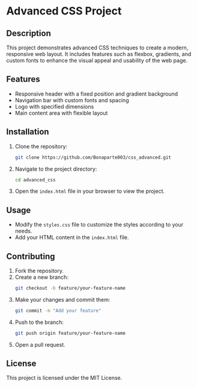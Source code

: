 # Advanced CSS Project

## Description
This project demonstrates advanced CSS techniques to create a modern, responsive web layout. It includes features such as flexbox, gradients, and custom fonts to enhance the visual appeal and usability of the web page.

## Features
- Responsive header with a fixed position and gradient background
- Navigation bar with custom fonts and spacing
- Logo with specified dimensions
- Main content area with flexible layout

## Installation
1. Clone the repository:
    ```sh
    git clone https://github.com/Bonaparte003/css_advanced.git
    ```
2. Navigate to the project directory:
    ```sh
    cd advanced_css
    ```
3. Open the `index.html` file in your browser to view the project.

## Usage
- Modify the `styles.css` file to customize the styles according to your needs.
- Add your HTML content in the `index.html` file.

## Contributing
1. Fork the repository.
2. Create a new branch:
    ```sh
    git checkout -b feature/your-feature-name
    ```
3. Make your changes and commit them:
    ```sh
    git commit -m "Add your feature"
    ```
4. Push to the branch:
    ```sh
    git push origin feature/your-feature-name
    ```
5. Open a pull request.

## License
This project is licensed under the MIT License.